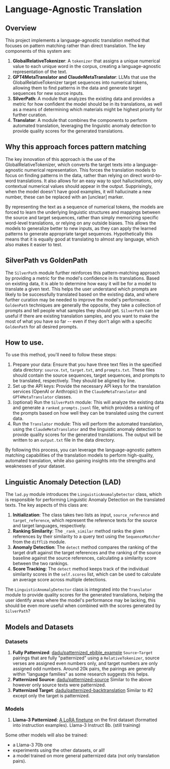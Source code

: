 # Language-Agnostic Translation

## Overview

This project implements a language-agnostic translation method that focuses on pattern matching rather than direct translation. The key components of this system are:

1. **GlobalRelativeTokenizer**: A `tokenizer` that assigns a unique numerical value to each unique word in the corpus, creating a language-agnostic representation of the text.
2. **GPT4MetaTranslator and ClaudeMetaTranslator**: LLMs that use the GlobalRelativeTokenizer target sequences into numerical tokens, allowing them to find patterns in the data and generate target sequences for new source inputs.
3. **SilverPath**: A module that analyzes the existing data and provides a metric for how confident the model should be in its translations, as well as a means of determining which materials might be highest priority for further curation.
4. **Translator**: A module that combines the components to perform automated translation, leveraging the linguistic anomaly detection to provide quality scores for the generated translations.

## Why this approach forces pattern matching

The key innovation of this approach is the use of the GlobalRelativeTokenizer, which converts the target texts into a language-agnostic numerical representation. This forces the translation models to focus on finding patterns in the data, rather than relying on direct word-to-word translations. It also allows for an easy way to spot hallucinations, only contextual numerical values should appear in the output. Supprisingly, when the model doesn't have good examples, it will hallucinate a new number, these can be replaced with an [unclear] marker. 

By representing the text as a sequence of numerical tokens, the models are forced to learn the underlying linguistic structures and mappings between the source and target sequences, rather than simply memorizing specific word-level translations, or relying on any outside biases. This allows the models to generalize better to new inputs, as they can apply the learned patterns to generate appropriate target sequences. Hypothetically this means that it is equally good at translating to almost any language, which also makes it easier to test.

## SilverPath vs GoldenPath
The `SilverPath` module further reinforces this pattern-matching approach by providing a metric for the model's confidence in its translations. Based on existing data, it is able to determine how easy it will be for a model to translate a given text. This helps the user understand which prompts are likely to be successfully translated based on the existing data, and where further curation may be needed to improve the model's performance. `GoldenPath` techniques are generally the opposite, they take a collection of prompts and tell people what samples they should get. `SilverPath` can be useful if there are existing translation samples, and you want to make the most of what you have so far -- even if they don't align with a specific `GoldenPath` for all desired prompts.

## How to use.

To use this method, you'll need to follow these steps:

1. Prepare your data: Ensure that you have three text files in the specified data directory: `source.txt`, `target.txt`, and `prompts.txt`. These files should contain the source sequences, target sequences, and prompts to be translated, respectively. They should be aligned by line.
2. Set up the API keys: Provide the necessary API keys for the translation services (OpenAI or Anthropic) in the `ClaudeMetaTranslator` and `GPT4MetaTranslator` classes.
3. (optional) Run the `SilverPath` module: This will analyze the existing data and generate a `ranked_prompts.jsonl` file, which provides a ranking of the prompts based on how well they can be translated using the current data.
4. Run the `Translator` module: This will perform the automated translation, using the `ClaudeMetaTranslator` and the linguistic anomaly detection to provide quality scores for the generated translations. The output will be written to an `output.txt` file in the data directory.

By following this process, you can leverage the language-agnostic pattern matching capabilities of the translation models to perform high-quality, automated translation, while also gaining insights into the strengths and weaknesses of your dataset.

## Linguistic Anomaly Detection (LAD)

The `lad.py` module introduces the `LinguisticAnomalyDetector` class, which is responsible for performing Linguistic Anomaly Detection on the translated texts. The key aspects of this class are:

1. **Initialization**: The class takes two lists as input, `source_reference` and `target_reference`, which represent the reference texts for the source and target languages, respectively.
2. **Ranking Similarity**: The `_rank_similar` method ranks the given references by their similarity to a query text using the `SequenceMatcher` from the `difflib` module.
3. **Anomaly Detection**: The `detect` method compares the ranking of the target draft against the target references and the ranking of the source baseline against the source references, calculating a similarity score between the two rankings.
4. **Score Tracking**: The `detect` method keeps track of the individual similarity scores in the `self.scores` list, which can be used to calculate an average score across multiple detections.

The `LinguisticAnomalyDetector` class is integrated into the `Translator` module to provide quality scores for the generated translations, helping the user identify areas where the model's performance may be lacking, this should be even more useful when combined with the scores generated by `SilverPath`?

## Models and Datasets

### Datasets

1. **Fully Patternized**: [dadu/patternized_ebible_example](ttps://huggingface.co/datasets/dadu/patternized_ebible_examples) `Source`-`Target` pairings that are fully "patternized" using a `RelativeTokenizer`, source verses are assigned even numbers only, and target numbers are only assigned odd numbers. Around 20k pairs, the pairings are generally within "language families" as some research suggests this helps.
2. **Patternized Source**: [dadu/patternized-source](https://huggingface.co/datasets/dadu/patternized-source) Similar to the above however only source texts were patternized.
3. **Patternized Target**: [dadu/patternized-backtranslation](https://huggingface.co/datasets/dadu/patternized-backtranslation) Similar to #2 except only the target is patternized.

### Models

1. **Llama-3 Patternized**: [A LoRA finetune](https://huggingface.co/dadu/llama3-patternized-translator) on the first dataset (formatted into instruction examples). Llama-3 Instruct 8b. (still training)

Some other models will also be trained:
- a Llama-3 70b one
- experiments using the other datasets, or all!
- a model trained on more general patternized data (not only translation pairs).